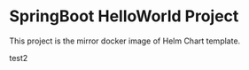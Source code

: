 # SpringBoot HelloWorld Project
 
This project is the mirror docker image of Helm Chart template.

test2

